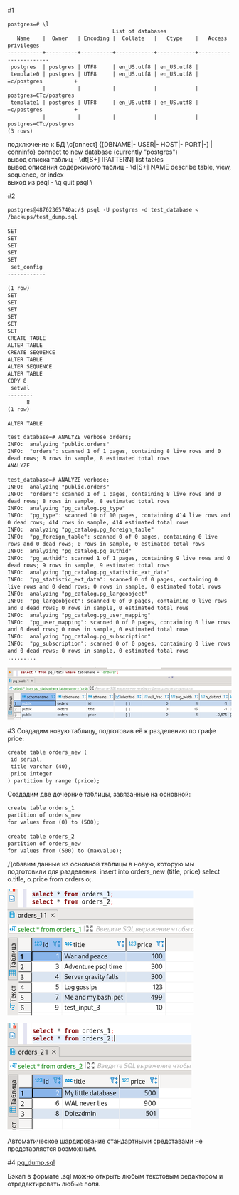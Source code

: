 #1
```
postgres=# \l
                                 List of databases
   Name    |  Owner   | Encoding |  Collate   |   Ctype    |   Access privileges   
-----------+----------+----------+------------+------------+-----------------------
 postgres  | postgres | UTF8     | en_US.utf8 | en_US.utf8 | 
 template0 | postgres | UTF8     | en_US.utf8 | en_US.utf8 | =c/postgres          +
           |          |          |            |            | postgres=CTc/postgres
 template1 | postgres | UTF8     | en_US.utf8 | en_US.utf8 | =c/postgres          +
           |          |          |            |            | postgres=CTc/postgres
(3 rows)
```
подключение к БД \c[onnect] {[DBNAME|- USER|- HOST|- PORT|-] | conninfo} connect to new database (currently "postgres") \
вывод списка таблиц - \dt[S+] [PATTERN] list tables \
вывод описания содержимого таблиц - \d[S+] NAME describe table, view, sequence, or index \
выход из psql - \q quit psql \

#2
```
postgres@48762365740a:/$ psql -U postgres -d test_database < /backups/test_dump.sql 

SET
SET
SET
SET
SET
 set_config 
------------

(1 row)
SET
SET
SET
SET
SET
SET
CREATE TABLE
ALTER TABLE
CREATE SEQUENCE
ALTER TABLE
ALTER SEQUENCE
ALTER TABLE
COPY 8
 setval 
--------
      8
(1 row)

ALTER TABLE
```

```
test_database=# ANALYZE verbose orders;
INFO:  analyzing "public.orders"
INFO:  "orders": scanned 1 of 1 pages, containing 8 live rows and 0 dead rows; 8 rows in sample, 8 estimated total rows
ANALYZE

test_database=# ANALYZE verbose;
INFO:  analyzing "public.orders"
INFO:  "orders": scanned 1 of 1 pages, containing 8 live rows and 0 dead rows; 8 rows in sample, 8 estimated total rows
INFO:  analyzing "pg_catalog.pg_type"
INFO:  "pg_type": scanned 10 of 10 pages, containing 414 live rows and 0 dead rows; 414 rows in sample, 414 estimated total rows
INFO:  analyzing "pg_catalog.pg_foreign_table"
INFO:  "pg_foreign_table": scanned 0 of 0 pages, containing 0 live rows and 0 dead rows; 0 rows in sample, 0 estimated total rows
INFO:  analyzing "pg_catalog.pg_authid"
INFO:  "pg_authid": scanned 1 of 1 pages, containing 9 live rows and 0 dead rows; 9 rows in sample, 9 estimated total rows
INFO:  analyzing "pg_catalog.pg_statistic_ext_data"
INFO:  "pg_statistic_ext_data": scanned 0 of 0 pages, containing 0 live rows and 0 dead rows; 0 rows in sample, 0 estimated total rows
INFO:  analyzing "pg_catalog.pg_largeobject"
INFO:  "pg_largeobject": scanned 0 of 0 pages, containing 0 live rows and 0 dead rows; 0 rows in sample, 0 estimated total rows
INFO:  analyzing "pg_catalog.pg_user_mapping"
INFO:  "pg_user_mapping": scanned 0 of 0 pages, containing 0 live rows and 0 dead rows; 0 rows in sample, 0 estimated total rows
INFO:  analyzing "pg_catalog.pg_subscription"
INFO:  "pg_subscription": scanned 0 of 0 pages, containing 0 live rows and 0 dead rows; 0 rows in sample, 0 estimated total rows
.........
```
![img.png](screenshots/hw64-src01.png)

#3
Создадим новую таблицу, подготовив её к разделению по графе price:
```
create table orders_new (
 id serial,
 title varchar (40),
 price integer
) partition by range (price);
```
Создадим две дочерние таблицы, завязанные на основной:

```
create table orders_1 
partition of orders_new 
for values from (0) to (500);

create table orders_2 
partition of orders_new 
for values from (500) to (maxvalue);
```
Добавим данные из основной таблицы в новую, которую мы подготовили для разделения: insert into orders_new (title, price) select o.title, o.price from orders o;.

![img.png](screenshots/hw64-src02.png)

![img.png](screenshots/hw64-src03.png)

Автоматическое шардирование стандартными средставами не представляется возможным.

#4
[pg_dump.sql](pg_dump/pg_dump.sql)

Бэкап в формате .sql можно открыть любым текстовым редактором и отредактировать любые поля.
